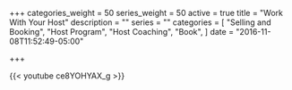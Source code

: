 +++
categories_weight = 50
series_weight = 50
active = true
title = "Work With Your Host"
description = ""
series = ""
categories = [
  "Selling and Booking",
  "Host Program",
  "Host Coaching",
  "Book",
]
date = "2016-11-08T11:52:49-05:00"

+++

{{< youtube ce8YOHYAX_g >}}

